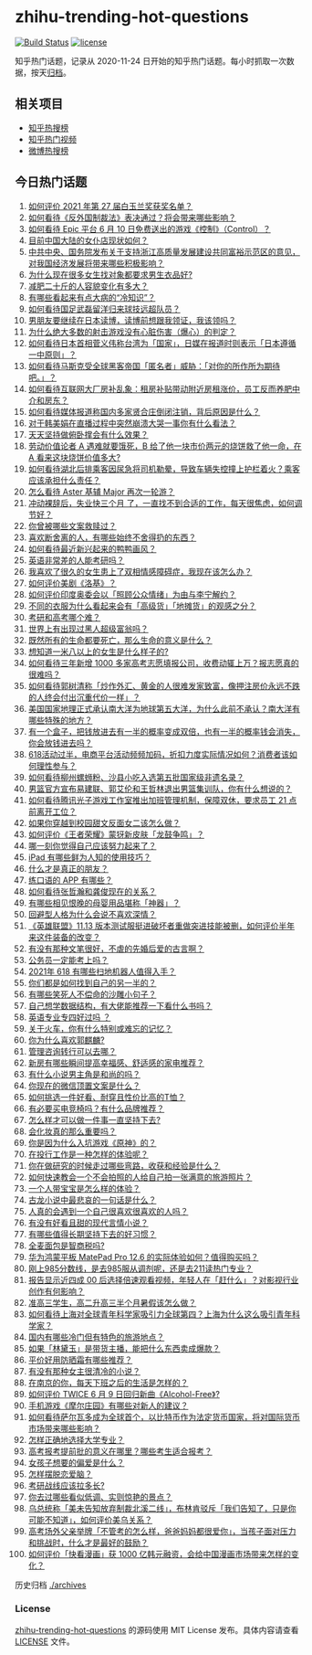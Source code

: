 # zhihu-trending-hot-questions

[![Build Status](https://github.com/justjavac/zhihu-trending-hot-questions/workflows/ci/badge.svg?branch=master)](https://github.com/justjavac/zhihu-trending-hot-questions/actions)
[![license](https://img.shields.io/github/license/justjavac/zhihu-trending-hot-questions)](https://github.com/justjavac/zhihu-trending-hot-questions/blob/master/LICENSE)

知乎热门话题，记录从 2020-11-24 日开始的知乎热门话题。每小时抓取一次数据，按天[归档](./archives)。

## 相关项目

- [知乎热搜榜](https://github.com/justjavac/zhihu-trending-top-search)
- [知乎热门视频](https://github.com/justjavac/zhihu-trending-hot-video)
- [微博热搜榜](https://github.com/justjavac/weibo-trending-hot-search)

## 今日热门话题

<!-- BEGIN -->
<!-- 最后更新时间 Fri Jun 11 2021 10:34:33 GMT+0800 (China Standard Time) -->

1. [如何评价 2021 年第 27 届白玉兰奖获奖名单？](https://www.zhihu.com/question/464326311)
2. [如何看待《反外国制裁法》表决通过？将会带来哪些影响？](https://www.zhihu.com/question/464277187)
3. [如何看待 Epic 平台 6 月 10
   日免费送出的游戏《控制》（Control）？](https://www.zhihu.com/question/464360791)
4. [目前中国大陆的女仆店现状如何？](https://www.zhihu.com/question/60687879)
5. [中共中央、国务院发布关于支持浙江高质量发展建设共同富裕示范区的意见，对我国经济发展将带来哪些积极影响？](https://www.zhihu.com/question/464319522)
6. [为什么现在很多女生找对象都要求男生衣品好?](https://www.zhihu.com/question/462357177)
7. [减肥二十斤的人容貌变化有多大？](https://www.zhihu.com/question/339245837)
8. [有哪些看起来有点大病的“冷知识”？](https://www.zhihu.com/question/458360832)
9. [如何看待国足武磊留洋归来球技远超队员？](https://www.zhihu.com/question/463808466)
10. [男朋友要继续在日本读博，读博前想跟我领证，我该领吗？](https://www.zhihu.com/question/462494313)
11. [为什么绝大多数的射击游戏没有心脏伤害（爆心）的判定？](https://www.zhihu.com/question/460567005)
12. [如何看待日本首相菅义伟称台湾为「国家」，日媒在报道时则表示「日本遵循一中原则」？](https://www.zhihu.com/question/464290695)
13. [如何看待马斯克受全球黑客帝国「匿名者」威胁：「对你的所作所为期待吧。」？](https://www.zhihu.com/question/463674631)
14. [如何看待互联网大厂房补乱象：租房补贴带动附近房租涨价，员工反而养肥中介和房东？](https://www.zhihu.com/question/464358170)
15. [如何看待媒体报道称国内多家贤合庄倒闭注销，背后原因是什么？](https://www.zhihu.com/question/464128187)
16. [对于韩美娟在直播过程中突然崩溃大哭一事你有什么看法？](https://www.zhihu.com/question/463914779)
17. [天天坚持做俯卧撑会有什么效果？](https://www.zhihu.com/question/288024454)
18. [劳动价值论者 A 遇难就要饿死，B 给了他一块市价两元的烧饼救了他一命，在 A
    看来这块烧饼价值多大?](https://www.zhihu.com/question/463563215)
19. [如何看待湖北后排乘客因尿急将司机勒晕，导致车辆失控撞上护栏着火？乘客应该承担什么责任？](https://www.zhihu.com/question/463527409)
20. [怎么看待 Aster 基辅 Major 再次一轮游？](https://www.zhihu.com/question/464333532)
21. [冲动裸辞后，失业快三个月
    了，一直找不到合适的工作，每天很焦虑，如何调节好？](https://www.zhihu.com/question/430896392)
22. [你曾被哪些文案救赎过？](https://www.zhihu.com/question/458618421)
23. [喜欢断舍离的人，有哪些始终不舍得扔的东西？](https://www.zhihu.com/question/463153724)
24. [如何看待最近新兴起来的鸭鸭画风？](https://www.zhihu.com/question/463510531)
25. [英语非常差的人能考研吗？](https://www.zhihu.com/question/318807239)
26. [我喜欢了很久的女生患上了双相情感障碍症，我现在该怎么办？](https://www.zhihu.com/question/400354421)
27. [如何评价美剧《洛基》？](https://www.zhihu.com/question/462557527)
28. [如何评价印度奥委会以「照顾公众情绪」为由与李宁解约？](https://www.zhihu.com/question/464221165)
29. [不同的衣服为什么看起来会有「高级货」「地摊货」的观感之分？](https://www.zhihu.com/question/68232440)
30. [考研和高考哪个难？](https://www.zhihu.com/question/440451177)
31. [世界上有出现过黑人超级富翁吗？](https://www.zhihu.com/question/316418280)
32. [既然所有的生命都要死亡，那么生命的意义是什么？](https://www.zhihu.com/question/288017836)
33. [想知道一米八以上的女生是什么样子的?](https://www.zhihu.com/question/433141761)
34. [如何看待三年新增 1000
    多家高考志愿填报公司，收费动辄上万？报志愿真的很难吗？](https://www.zhihu.com/question/464228987)
35. [如何看待郭树清称「炒作外汇、黄金的人很难发家致富，像押注房价永远不跌的人终会付出沉重代价一样」？](https://www.zhihu.com/question/464243954)
36. [美国国家地理正式承认南大洋为地球第五大洋，为什么此前不承认？南大洋有哪些特殊的地方？](https://www.zhihu.com/question/464055142)
37. [有一个盒子，把钱放进去有一半的概率变成双倍，也有一半的概率钱会消失，你会放钱进去吗？](https://www.zhihu.com/question/463236177)
38. [618活动过半，电商平台活动频频加码，折扣力度实际情况如何？消费者该如何理性参与？](https://www.zhihu.com/question/464028524)
39. [如何看待柳州螺蛳粉、沙县小吃入选第五批国家级非遗名录？](https://www.zhihu.com/question/464210259)
40. [男篮官方宣布易建联、郭艾伦和王哲林退出男篮集训队，你有什么想说的？](https://www.zhihu.com/question/464171039)
41. [如何看待腾讯光子游戏工作室推出加班管理机制，保障双休，要求员工 21
    点前离开工位？](https://www.zhihu.com/question/464150896)
42. [如果你穿越到校园甜文反面女二该怎么做？](https://www.zhihu.com/question/373188366)
43. [如何评价《王者荣耀》蒙犽新皮肤「龙鼓争鸣」？](https://www.zhihu.com/question/463843493)
44. [哪一刻你觉得自己应该努力起来了？](https://www.zhihu.com/question/463880646)
45. [iPad 有哪些鲜为人知的使用技巧？](https://www.zhihu.com/question/27682420)
46. [什么才是真正的朋友？](https://www.zhihu.com/question/24101927)
47. [练口语的 APP 有哪些？](https://www.zhihu.com/question/25707926)
48. [如何看待张哲瀚和龚俊现在的关系？](https://www.zhihu.com/question/458226340)
49. [有哪些相见恨晚的母婴用品堪称「神器」？](https://www.zhihu.com/question/341355314)
50. [回避型人格为什么会说不喜欢深情？](https://www.zhihu.com/question/451675251)
51. [《英雄联盟》11.13
    版本测试服挺进破坏者重做突进技能被删，如何评价半年来这件装备的改变？](https://www.zhihu.com/question/464089576)
52. [有没有那种文笔很好，不虐的先婚后爱的古言啊？](https://www.zhihu.com/question/417473311)
53. [公务员一定能考上吗？](https://www.zhihu.com/question/463166599)
54. [2021年 618 有哪些扫地机器人值得入手？](https://www.zhihu.com/question/457255349)
55. [你们都是如何找到自己的另一半的？](https://www.zhihu.com/question/61641809)
56. [有哪些笑死人不偿命的沙雕小句子？](https://www.zhihu.com/question/446274242)
57. [自己想学数据结构，有大佬能推荐一下看什么书吗？](https://www.zhihu.com/question/324033409)
58. [英语专业专四好过吗 ？](https://www.zhihu.com/question/389176629)
59. [关于火车，你有什么特别或难忘的记忆？](https://www.zhihu.com/question/463714171)
60. [你为什么喜欢郭麒麟?](https://www.zhihu.com/question/377729124)
61. [管理咨询转行可以去哪？](https://www.zhihu.com/question/21307422)
62. [新房有哪些瞬间提高幸福感、舒适感的家电推荐？](https://www.zhihu.com/question/438134229)
63. [有什么小说男主角是和尚的吗？](https://www.zhihu.com/question/62712314)
64. [你现在的微信顶置文案是什么？](https://www.zhihu.com/question/453486513)
65. [如何挑选一件好看、耐穿且性价比高的T恤？](https://www.zhihu.com/question/404173699)
66. [有必要买电竞椅吗？有什么品牌推荐？](https://www.zhihu.com/question/50453120)
67. [怎么样才可以做一件事一直坚持下去?](https://www.zhihu.com/question/462919209)
68. [会化妆真的那么重要吗？](https://www.zhihu.com/question/463267809)
69. [你是因为什么入坑游戏《原神》的？](https://www.zhihu.com/question/463678611)
70. [在投行工作是一种怎样的体验呢？](https://www.zhihu.com/question/31514252)
71. [你在做研究的时候走过哪些弯路，收获和经验是什么？](https://www.zhihu.com/question/26428572)
72. [如何快速教会一个不会拍照的人给自己拍一张满意的旅游照片？](https://www.zhihu.com/question/21683968)
73. [一个人带宝宝是怎么样的体验？](https://www.zhihu.com/question/312960539)
74. [古龙小说中最悲哀的一句话是什么？](https://www.zhihu.com/question/463769393)
75. [人真的会遇到一个自己很喜欢很喜欢的人吗？](https://www.zhihu.com/question/463291945)
76. [有没有好看且甜的现代言情小说？](https://www.zhihu.com/question/438709562)
77. [有哪些值得长期坚持下去的好习惯？](https://www.zhihu.com/question/301793024)
78. [全麦面包是智商税吗?](https://www.zhihu.com/question/416804902)
79. [华为鸿蒙平板 MatePad Pro 12.6
    的实际体验如何？值得购买吗？](https://www.zhihu.com/question/464198645)
80. [刚上985分数线，是去985服从调剂呢，还是去211读热门专业？](https://www.zhihu.com/question/448604507)
81. [报告显示近四成 00
    后选择倍速观看视频，年轻人在「赶什么」？对影视行业创作有何影响？](https://www.zhihu.com/question/464019954)
82. [准高三学生，高二升高三半个月暑假该怎么做？](https://www.zhihu.com/question/328385434)
83. [如何看待上海对全球青年科学家吸引力全球第四？上海为什么这么吸引青年科学家？](https://www.zhihu.com/question/463231999)
84. [国内有哪些冷门但有特色的旅游地点？](https://www.zhihu.com/question/19855515)
85. [如果「林黛玉」是带货主播，能把什么东西卖成爆款？](https://www.zhihu.com/question/464064077)
86. [平价好用防晒霜有哪些推荐？](https://www.zhihu.com/question/290829120)
87. [有没有那种女主很清冷的小说？](https://www.zhihu.com/question/365640922)
88. [在南京的你，每天下班之后的生活是怎样的？](https://www.zhihu.com/question/463893798)
89. [如何评价 TWICE 6 月 9
    日回归新曲《Alcohol-Free》?](https://www.zhihu.com/question/464107220)
90. [手机游戏《摩尔庄园》有哪些对新人的建议？](https://www.zhihu.com/question/462564990)
91. [如何看待萨尔瓦多成为全球首个，以比特币作为法定货币国家，将对国际货币市场带来哪些影响？](https://www.zhihu.com/question/464147867)
92. [怎样正确地选择大学专业？](https://www.zhihu.com/question/56998038)
93. [高考报考提前批的意义在哪里？哪些考生适合报考？](https://www.zhihu.com/question/282698579)
94. [女孩子想要的偏爱是什么？](https://www.zhihu.com/question/392000444)
95. [怎样摆脱恋爱脑？](https://www.zhihu.com/question/311298787)
96. [考研战线应该拉多长?](https://www.zhihu.com/question/349634304)
97. [你去过哪些看似低调、实则惊艳的景点？](https://www.zhihu.com/question/459376793)
98. [乌总统称「美未告知放弃制裁北溪二线」，布林肯驳斥「我们告知了，只是你可能不知道」，如何评价美乌关系？](https://www.zhihu.com/question/464060123)
99. [高考场外父亲举牌「不管考的怎么样，爸爸妈妈都很爱你」，当孩子面对压力和挑战时，什么才是最好的鼓励？](https://www.zhihu.com/question/464058857)
100. [如何评价「快看漫画」获 1000
     亿韩元融资，会给中国漫画市场带来怎样的变化？](https://www.zhihu.com/question/464056519)

<!-- END -->

历史归档 [./archives](./archives)

### License

[zhihu-trending-hot-questions](https://github.com/justjavac/zhihu-trending-hot-questions)
的源码使用 MIT License 发布。具体内容请查看 [LICENSE](./LICENSE) 文件。
